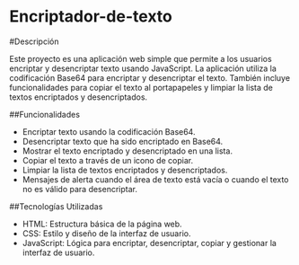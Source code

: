 # Encriptador-de-texto
#Descripción

Este proyecto es una aplicación web simple que permite a los usuarios encriptar y desencriptar texto usando JavaScript. La aplicación utiliza la codificación Base64 para encriptar y desencriptar el texto. También incluye funcionalidades para copiar el texto al portapapeles y limpiar la lista de textos encriptados y desencriptados.

##Funcionalidades

- Encriptar texto usando la codificación Base64.
- Desencriptar texto que ha sido encriptado en Base64.
- Mostrar el texto encriptado y desencriptado en una lista.
- Copiar el texto a través de un icono de copiar.
- Limpiar la lista de textos encriptados y desencriptados.
- Mensajes de alerta cuando el área de texto está vacía o cuando el texto no es válido para desencriptar.

##Tecnologías Utilizadas

- HTML: Estructura básica de la página web.
- CSS: Estilo y diseño de la interfaz de usuario.
- JavaScript: Lógica para encriptar, desencriptar, copiar y gestionar la interfaz de usuario.
